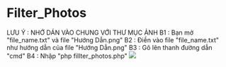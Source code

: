 # Filter_Photos
LƯU Ý : NHỚ DÁN VÀO CHUNG VỚI THƯ MỤC ẢNH
B1 : Bạn mở "file_name.txt" và file "Hướng Dẫn.png"
B2 : Điền vào file "file_name.txt" như hướng dẫn của file "Hướng Dẫn.png"
B3 : Gõ lên thanh đường dẫn "cmd"
B4 : Nhập "php fillter_photos.php"
![](https://github.com/ntd1683/Filter_Photos/blob/main/File%20n%C3%A0y%20kh%C3%B4ng%20c%C3%B3%20g%C3%AC%20c%E1%BA%A3%20%C4%91%E1%BB%ABng%20xem/zWm.gif)
